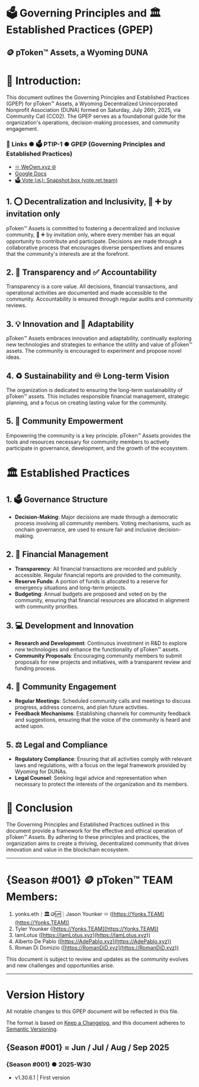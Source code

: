 # 🗳 Governing Principles and 🏛 Established Practices (GPEP)

## 🪙 pToken™ Assets, a Wyoming DUNA

# 👋 Introduction: 

This document outlines the Governing Principles and Established Practices (GPEP) for pToken™ Assets, a Wyoming Decentralized Unincorporated Nonprofit Association (DUNA) formed on Saturday, July 26th, 2025, via Community Call (CC02). The GPEP serves as a foundational guide for the organization's operations, decision-making processes, and community engagement.

### 🔗 Links ● 🗳 PTIP-1 ● GPEP (Governing Principles and Established Practices)

* [♾️ WeOwn.xyz 🌐](https://www.weown.xyz/portal/space/ptoken/post/ptip-1-gpep)
* [Google Docs](https://docs.google.com/document/d/13vey1rOugLiUoW35-qAHSX0v0HYjzE3tj4QJbhxw8NQ/edit?usp=sharing)
* [🗳 Vote (🔜): Snapshot.box (vote.ret.team)](https://vote.ret.team/)

## 1. ⭕️ Decentralization and Inclusivity, 👥 ➕ by invitation only

pToken™ Assets is committed to fostering a decentralized and inclusive community, 👥 ➕ by invitation only, where every member has an equal opportunity to contribute and participate. Decisions are made through a collaborative process that encourages diverse perspectives and ensures that the community's interests are at the forefront.

## 2. 👀 Transparency and ✅ Accountability

Transparency is a core value. All decisions, financial transactions, and operational activities are documented and made accessible to the community. Accountability is ensured through regular audits and community reviews.

## 3. 💡 Innovation and 🌠 Adaptability

pToken™ Assets embraces innovation and adaptability, continually exploring new technologies and strategies to enhance the utility and value of pToken™ assets. The community is encouraged to experiment and propose novel ideas.

## 4. ♻️ Sustainability and ♾️ Long-term Vision

The organization is dedicated to ensuring the long-term sustainability of pToken™ assets. This includes responsible financial management, strategic planning, and a focus on creating lasting value for the community.

## 5. 💪 Community Empowerment

Empowering the community is a key principle. pToken™ Assets provides the tools and resources necessary for community members to actively participate in governance, development, and the growth of the ecosystem.

# 🏛 Established Practices

## 1. 🗳 Governance Structure

* **Decision-Making**: Major decisions are made through a democratic process involving all community members. Voting mechanisms, such as onchain governance, are used to ensure fair and inclusive decision-making.

## 2. 💸 Financial Management

* **Transparency**: All financial transactions are recorded and publicly accessible. Regular financial reports are provided to the community.
* **Reserve Funds**: A portion of funds is allocated to a reserve for emergency situations and long-term projects.
* **Budgeting**: Annual budgets are proposed and voted on by the community, ensuring that financial resources are allocated in alignment with community priorities.

## 3. 💻 Development and Innovation

* **Research and Development**: Continuous investment in R&D to explore new technologies and enhance the functionality of pToken™ assets.
* **Community Proposals**: Encouraging community members to submit proposals for new projects and initiatives, with a transparent review and funding process.

## 4. 👥 Community Engagement

* **Regular Meetings**: Scheduled community calls and meetings to discuss progress, address concerns, and plan future activities.
* **Feedback Mechanisms**: Establishing channels for community feedback and suggestions, ensuring that the voice of the community is heard and acted upon.

## 5. ⚖️ Legal and Compliance

* **Regulatory Compliance**: Ensuring that all activities comply with relevant laws and regulations, with a focus on the legal framework provided by Wyoming for DUNAs.
* **Legal Counsel**: Seeking legal advice and representation when necessary to protect the interests of the organization and its members.

# 💼 Conclusion

The Governing Principles and Established Practices outlined in this document provide a framework for the effective and ethical operation of pToken™ Assets. By adhering to these principles and practices, the organization aims to create a thriving, decentralized community that drives innovation and value in the blockchain ecosystem.

---

# {Season #001} 🪙 pToken™ TEAM Members:

1. yonks.eth｜🏛🪙🆙｜Jason Younker ♾️ ([https://Yonks.TEAM](https://Yonks.TEAM))
2. Tyler Younker ([https://Yonks.TEAM](https://Yonks.TEAM))
3. IamLotus ([https://IamLotus.xyz](https://IamLotus.xyz))
4. Alberto De Pablo ([https://AdePablo.xyz](https://AdePablo.xyz))
5. Roman Di Domizio ([https://RomanDiD.xyz](https://RomanDiD.xyz))

This document is subject to review and updates as the community evolves and new challenges and opportunities arise.

---

# Version History

[//]: # "We will use ecosystem seasons in this Version History"
[//]: # "3️⃣win Social ecosystem / ♾️ WeOwn.xyz 🌐"
[//]: # "▀▀▀▀▀▀▀▀▀▀▀▀▀▀▀▀▀▀▀▀▀▀▀▀▀▀"
[//]: # "{Season #001} = Jun / Jul / Aug / Sep 2025"
[//]: # "{Season #002} = Oct / Nov / Dec 2025 / Jan 2026"
[//]: # "{Season #003} = Feb / Mar / Apr / May 2026"
[//]: # "{Season #004} = Jun / Jul / Aug / Sep 2026"
[//]: # "{Season #005} = Oct / Nov / Dec 2026 / Jan 2027"
[//]: # "{Season #006} = Feb / Mar / Apr / May 2027"
[//]: # "=========================="
[//]: # "Add a new section for each ISO calendar week, most recent first"
[//]: # "[TEXT]"

All notable changes to this GPEP document will be reflected in this file.

The format is based on [Keep a Changelog](https://keepachangelog.com/en/1.1.0/),
and this document adheres to [Semantic Versioning](https://semver.org/spec/v2.0.0.html).

[//]: # "▀▀▀▀▀▀▀▀▀▀▀▀▀▀▀▀▀▀▀▀▀▀▀▀▀▀"
[//]: # "NOTE:  About version numbering ..."
[//]: # "USE:  v[{Season #001}].[ISO-WEEK#].[DAY#].#"
[//]: # "IE:  v1.30.6.1 | First significant change made on 2025-W30 Saturday (day #6)"
[//]: # "▀▀▀▀▀▀▀▀▀▀▀▀▀▀▀▀▀▀▀▀▀▀▀▀▀▀"

## {Season #001} = Jun / Jul / Aug / Sep 2025

### {Season #001} ● 2025-W30

- v1.30.6.1 | First version
